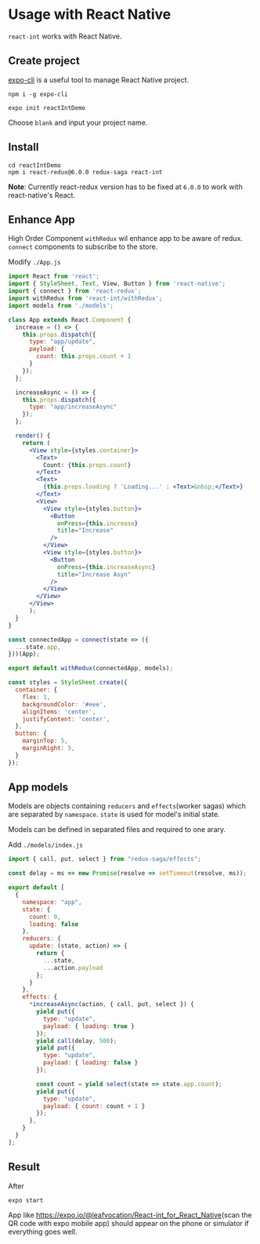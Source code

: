 # Usage with React Native

`react-int` works with React Native.

## Create project

[expo-cli][0] is a useful tool to manage React Native project.

    npm i -g expo-cli

    expo init reactIntDemo

Choose `blank` and input your project name.

## Install

    cd reactIntDemo
    npm i react-redux@6.0.0 redux-saga react-int

**Note**: Currently react-redux version has to be fixed at `6.0.0` to work with react-native's React.

## Enhance App

High Order Component `withRedux` wil enhance app to be aware of redux. `connect` components to subscribe to the store.

Modify `./App.js`

```jsx
import React from 'react';
import { StyleSheet, Text, View, Button } from 'react-native';
import { connect } from 'react-redux';
import withRedux from 'react-int/withRedux';
import models from './models';

class App extends React.Component {
  increase = () => {
    this.props.dispatch({
      type: "app/update",
      payload: {
        count: this.props.count + 1
      }
    });
  };

  increaseAsync = () => {
    this.props.dispatch({
      type: "app/increaseAsync"
    });
  };

  render() {
    return (
      <View style={styles.container}>
        <Text>
          Count: {this.props.count}
        </Text>
        <Text>
          {this.props.loading ? 'Loading...' : <Text>&nbsp;</Text>}
        </Text>
        <View>
          <View style={styles.button}>
            <Button
              onPress={this.increase}
              title="Increase"
            />
          </View>
          <View style={styles.button}>
            <Button
              onPress={this.increaseAsync}
              title="Increase Asyn"
            />
          </View>
        </View>
      </View>
      );
  }
}

const connectedApp = connect(state => ({
  ...state.app,
}))(App);

export default withRedux(connectedApp, models);

const styles = StyleSheet.create({
  container: {
    flex: 1,
    backgroundColor: '#eee',
    alignItems: 'center',
    justifyContent: 'center',
  },
  button: {
    marginTop: 5,
    marginRight: 5,
  }
});
```

## App models

Models are objects containing `reducers` and `effects`(worker sagas) which are separated by `namespace`. `state` is used for model's initial state.

Models can be defined in separated files and required to one arary.

Add `./models/index.js`

```javascript
import { call, put, select } from "redux-saga/effects";

const delay = ms => new Promise(resolve => setTimeout(resolve, ms));

export default [
  {
    namespace: "app",
    state: {
      count: 0,
      loading: false
    },
    reducers: {
      update: (state, action) => {
        return {
          ...state,
          ...action.payload
        };
      }
    },
    effects: {
      *increaseAsync(action, { call, put, select }) {
        yield put({
          type: "update",
          payload: { loading: true }
        });
        yield call(delay, 500);
        yield put({
          type: "update",
          payload: { loading: false }
        });

        const count = yield select(state => state.app.count);
        yield put({
          type: "update",
          payload: { count: count + 1 }
        });
      },
    }
  }
];
```

## Result

After

    expo start

App like <https://expo.io/@leafvocation/React-int_for_React_Native>(scan the QR code with expo mobile app) should appear on the phone or simulator if everything goes well.

[0]: https://expo.io/@leafvocation/React-int_for_React_Native
